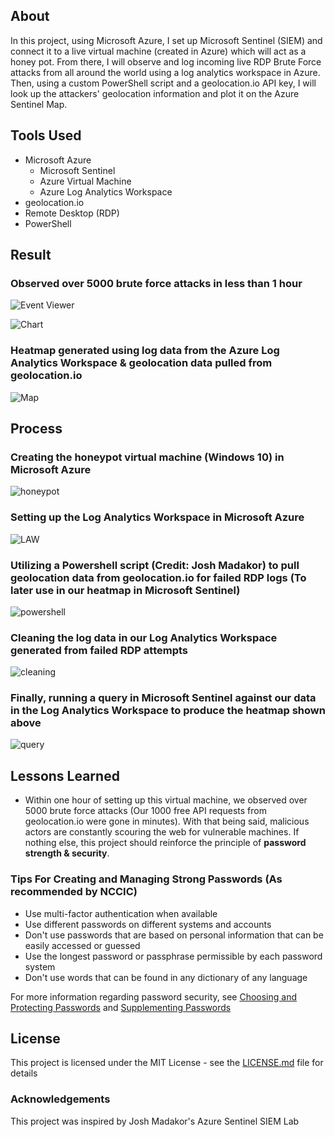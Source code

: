 ## About
In this project, using Microsoft Azure, I set up Microsoft Sentinel (SIEM) and connect it to a live virtual machine (created in Azure) which will act as a honey pot. From there, I will observe and log incoming live RDP Brute Force attacks from all around the world using a log analytics workspace in Azure. Then, using a custom PowerShell script and a geolocation.io API key, I will look up the attackers' geolocation information and plot it on the Azure Sentinel Map.

## Tools Used 
- Microsoft Azure
  - Microsoft Sentinel
  - Azure Virtual Machine
  - Azure Log Analytics Workspace
- geolocation.io
- Remote Desktop (RDP) 
- PowerShell

## Result

### Observed over 5000 brute force attacks in less than 1 hour
![Event Viewer](16.png)

![Chart](14.png)

### Heatmap generated using log data from the Azure Log Analytics Workspace & geolocation data pulled from geolocation.io
![Map](15.png)

## Process

### Creating the honeypot virtual machine (Windows 10) in Microsoft Azure
![honeypot](18.png)
### Setting up the Log Analytics Workspace in Microsoft Azure
![LAW](7.png)
### Utilizing a Powershell script (Credit: Josh Madakor) to pull geolocation data from geolocation.io for failed RDP logs (To later use in our heatmap in Microsoft Sentinel)
![powershell](11.png)
### Cleaning the log data in our Log Analytics Workspace generated from failed RDP attempts 
![cleaning](9.png)
### Finally, running a query in Microsoft Sentinel against our data in the Log Analytics Workspace to produce the heatmap shown above
![query](13.png)


## Lessons Learned
- Within one hour of setting up this virtual machine, we observed over 5000 brute force attacks (Our 1000 free API requests from geolocation.io were gone in minutes). With that being said, malicious actors are constantly scouring the web for vulnerable machines. If nothing else, this project should reinforce the principle of **password strength & security**.

### Tips For Creating and Managing Strong Passwords (As recommended by NCCIC)
- Use multi-factor authentication when available
- Use different passwords on different systems and accounts
- Don't use passwords that are based on personal information that can be easily accessed or guessed
- Use the longest password or passphrase permissible by each password system
- Don't use words that can be found in any dictionary of any language

For more information regarding password security, see [Choosing and Protecting Passwords](https://www.cisa.gov/uscert/ncas/tips/ST04-002) and [Supplementing Passwords](https://www.cisa.gov/uscert/ncas/tips/ST05-012)

## License
This project is licensed under the MIT License - see the [LICENSE.md](https://github.com/DaveRoppo/Cyber-Security/blob/main/LICENSE) file for details

### Acknowledgements
This project was inspired by Josh Madakor's Azure Sentinel SIEM Lab 

